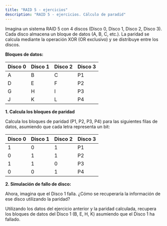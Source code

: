 ```yaml
---
title: "RAID 5 - ejercicios"
description: "RAID 5 - ejercicios. Cálculo de paradid"
---
```


Imagina un sistema RAID 5 con 4 discos (Disco 0, Disco 1, Disco 2, Disco 3). Cada disco almacena un bloque de datos (A, B, C, etc.). La paridad se calcula mediante la operación XOR (OR exclusivo) y se distribuye entre los discos.


**Bloques de datos:**

| Disco 0 | Disco 1 | Disco 2 | Disco 3 |
|---|---|---|---|
| A | B | C | P1 |
| D | E | F | P2 |
| G | H | I | P3 |
| J | K | L | P4 |


**1. Calcula los bloques de paridad**

Calcula los bloques de paridad (P1, P2, P3, P4) para las siguientes filas de datos, asumiendo que cada letra representa un bit:

| Disco 0 | Disco 1 | Disco 2 | Disco 3 |
|---|---|---|---|
| 1 | 0 | 1 | P1 |
| 0 | 1 | 1 | P2 |
| 1 | 1 | 0 | P3 |
| 0 | 0 | 1 | P4 |

**2. Simulación de fallo de disco:**

Ahora, imagina que el Disco 1 falla.  ¿Cómo se recuperaría la información de ese disco utilizando la paridad?

Utilizando los datos del ejercicio anterior y la paridad calculada, recupera los bloques de datos del Disco 1 (B, E, H, K)  asumiendo que el Disco 1 ha fallado.


